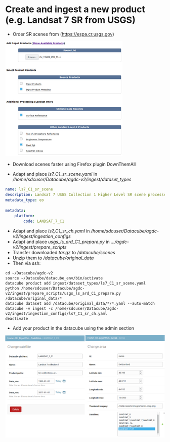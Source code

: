 # Create and ingest a new product (e.g. Landsat 7 SR from USGS)
* Order SR scenes from (https://espa.cr.usgs.gov)

![](../media/ordering_ESPA.png)

* Download scenes faster using Firefox plugin DownThemAll

* Adapt and place *ls7_C1_sr_scene.yaml* in */home/sdcuser/Datacube/agdc-v2/ingest/dataset_types*
```yaml
name: ls7_C1_sr_scene
description: Landsat 7 USGS Collection 1 Higher Level SR scene processed using LEDAPS. 30m UTM based projection.
metadata_type: eo

metadata:
    platform:
        code: LANDSAT_7_C1
```
* Adapt and place *ls7_C1_sr_ch.yaml* in */home/sdcuser/Datacube/agdc-v2/ingest/ingestion_configs*
* Adapt and place *usgs_ls_ard_C1_prepare.py* in *.../agdc-v2/ingest/prepare_scripts*
* Transfer downloaded *tar.gz* to */datacube/scenes*
* Unzip them to */datacube/original_data*
* Then via ssh:
```
cd ~/Datacube/agdc-v2
source ~/Datacube/datacube_env/bin/activate
datacube product add ingest/dataset_types/ls7_C1_sr_scene.yaml
python /home/sdcuser/Datacube/agdc-v2/ingest/prepare_scripts/usgs_ls_ard_C1_prepare.py /datacube/original_data/*
datacube dataset add /datacube/original_data/*/*.yaml --auto-match
datacube -v ingest -c /home/sdcuser/Datacube/agdc-v2/ingest/ingestion_configs/ls7_C1_sr_ch.yaml
deactivate
```
* Add your product in the datacube using the admin section

![](../media/admin_new_product.png)
